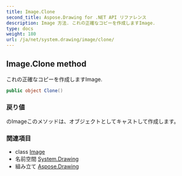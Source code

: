 ```yaml
---
title: Image.Clone
second_title: Aspose.Drawing for .NET API リファレンス
description: Image 方法. これの正確なコピーを作成しますImage.
type: docs
weight: 180
url: /ja/net/system.drawing/image/clone/
---
```

## Image.Clone method

これの正確なコピーを作成しますImage.

```csharp
public object Clone()
```

### 戻り値

のImageこのメソッドは、オブジェクトとしてキャストして作成します。

### 関連項目

* class [Image](../)
* 名前空間 [System.Drawing](../../image/)
* 組み立て [Aspose.Drawing](../../../)


